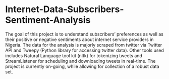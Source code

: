# Internet-Data-Subscribers-Sentiment-Analysis
The goal of this project is to understand subscribers’ preferences as well as their positive or negative sentiments about internet service providers in Nigeria. The data for the analysis is majorly scraped from twitter via Twitter API and Tweepy (Python library for accessing twitter data).  Other tools used includes Natural Language tool kit (nltk) for tokenizing tweets and StreamListener for scheduling and downloading tweets in real-time. The project is currently on-going, while allowing for collection of a robust data set.
